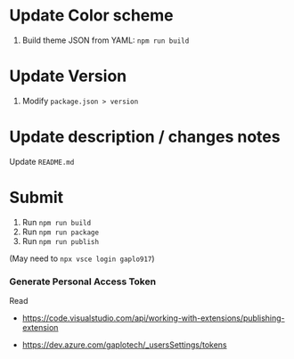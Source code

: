 # Update Color scheme

1. Build theme JSON from YAML: `npm run build`

# Update Version

1. Modify `package.json > version`

# Update description / changes notes

Update `README.md`

# Submit

1. Run `npm run build`
1. Run `npm run package`
1. Run `npm run publish`

(May need to `npx vsce login gaplo917`)

### Generate Personal Access Token

Read

- https://code.visualstudio.com/api/working-with-extensions/publishing-extension

- https://dev.azure.com/gaplotech/_usersSettings/tokens
